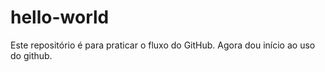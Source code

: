 # hello-world
Este repositório é para praticar o fluxo do GitHub.
Agora dou início ao uso do github.
